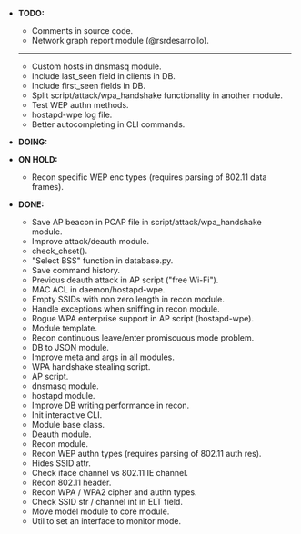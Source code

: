 - **TODO:**
    * Comments in source code.
    * Network graph report module (@rsrdesarrollo).
    ---------
    * Custom hosts in dnsmasq module.
    * Include last_seen field in clients in DB.
    * Include first_seen fields in DB.
    * Split script/attack/wpa_handshake functionality in another module.
    * Test WEP authn methods.
    * hostapd-wpe log file.
    * Better autocompleting in CLI commands.

- **DOING:**

- **ON HOLD:**
    * Recon specific WEP enc types (requires parsing of 802.11 data frames).

- **DONE:**
    * Save AP beacon in PCAP file in script/attack/wpa_handshake module.
    * Improve attack/deauth module.
    * check_chset().
    * "Select BSS" function in database.py.
    * Save command history.
    * Previous deauth attack in AP script ("free Wi-Fi").
    * MAC ACL in daemon/hostapd-wpe.
    * Empty SSIDs with non zero length in recon module.
    * Handle exceptions when sniffing in recon module.
    * Rogue WPA enterprise support in AP script (hostapd-wpe).
    * Module template.
    * Recon continuous leave/enter promiscuous mode problem.
    * DB to JSON module.
    * Improve meta and args in all modules.
    * WPA handshake stealing script.
    * AP script.
    * dnsmasq module.
    * hostapd module.
    * Improve DB writing performance in recon.
    * Init interactive CLI.
    * Module base class.
    * Deauth module.
    * Recon module.
    * Recon WEP authn types (requires parsing of 802.11 auth res).
    * Hides SSID attr.
    * Check iface channel vs 802.11 IE channel.
    * Recon 802.11 header.
    * Recon WPA / WPA2 cipher and authn types.
    * Check SSID str / channel int in ELT field.
    * Move model module to core module.
    * Util to set an interface to monitor mode.

